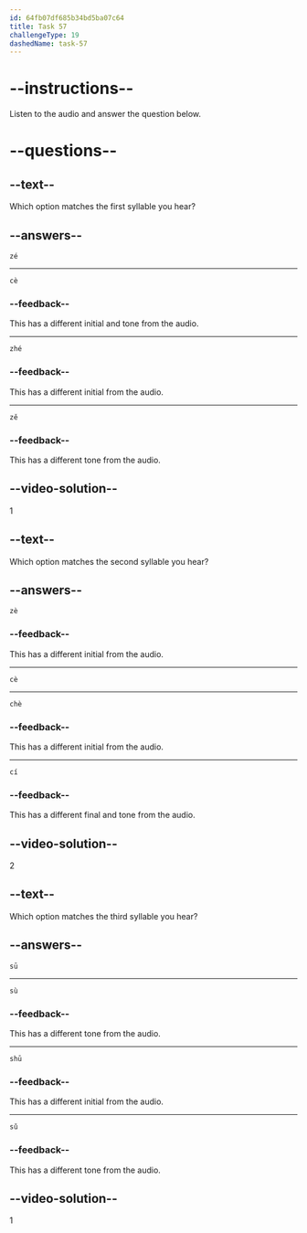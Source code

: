 ```yaml
---
id: 64fb07df685b34bd5ba07c64
title: Task 57
challengeType: 19
dashedName: task-57
---
```


<!-- (Audio) A: zé, cè, sū -->

# --instructions--

Listen to the audio and answer the question below.

# --questions--

## --text--

Which option matches the first syllable you hear?

## --answers--

`zé`

---

`cè`

### --feedback--

This has a different initial and tone from the audio.

---

`zhé`

### --feedback--

This has a different initial from the audio.

---

`zě`

### --feedback--

This has a different tone from the audio.

## --video-solution--

1

## --text--

Which option matches the second syllable you hear?

## --answers--

`zè`

### --feedback--

This has a different initial from the audio.

---

`cè`

---

`chè`

### --feedback--

This has a different initial from the audio.

---

`cí`

### --feedback--

This has a different final and tone from the audio.

## --video-solution--

2

## --text--

Which option matches the third syllable you hear?

## --answers--

`sū`

---

`sù`

### --feedback--

This has a different tone from the audio.

---

`shū`

### --feedback--

This has a different initial from the audio.

---

`sǔ`

### --feedback--

This has a different tone from the audio.

## --video-solution--

1

